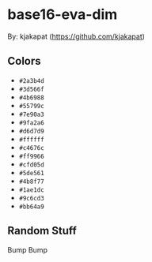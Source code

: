 # base16-eva-dim

By: kjakapat (https://github.com/kjakapat)

## Colors

* `#2a3b4d`
* `#3d566f`
* `#4b6988`
* `#55799c`
* `#7e90a3`
* `#9fa2a6`
* `#d6d7d9`
* `#ffffff`
* `#c4676c`
* `#ff9966`
* `#cfd05d`
* `#5de561`
* `#4b8f77`
* `#1ae1dc`
* `#9c6cd3`
* `#bb64a9`

## Random Stuff

Bump
Bump
